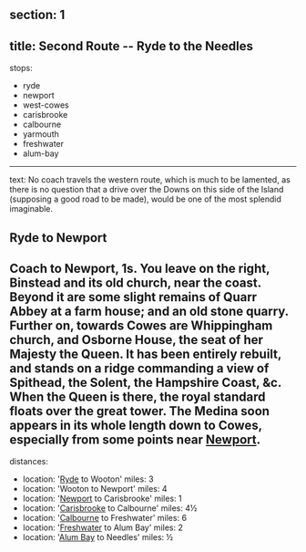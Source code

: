﻿section: 1
----
title: Second Route -- Ryde to the Needles
----
stops:
- ryde
- newport
- west-cowes
- carisbrooke
- calbourne
- yarmouth
- freshwater
- alum-bay
----
text: No coach travels the western route, which is much to be lamented, as there is no question that a drive over the Downs on this side of the Island (supposing a good road to be made), would be one of the most splendid imaginable.

## Ryde to Newport
Coach to Newport, 1s. You leave on the right, Binstead and its old church, near the coast. Beyond it are some slight remains of Quarr Abbey at a farm house; and an old stone quarry. Further on, towards Cowes are Whippingham church, and Osborne House, the seat of her Majesty the Queen. It has been entirely rebuilt, and stands on a ridge commanding a view of Spithead, the Solent, the Hampshire Coast, &c. When the Queen is there, the royal standard floats over the great tower. The Medina soon appears in its whole length down to Cowes, especially from some points near [Newport](/stations/newport).
----
distances:
- location: '[Ryde](/stations/ryde) to Wooton'
  miles: 3
- location: 'Wooton to Newport'
  miles: 4
- location: '[Newport](/stations/newport) to Carisbrooke'
  miles: 1
- location: '[Carisbrooke](/stations/carisbrooke) to Calbourne'
  miles: 4½
- location: '[Calbourne](/stations/calbourne) to Freshwater'
  miles: 6
- location: '[Freshwater](/stations/freshwater) to Alum Bay'
  miles: 2
- location: '[Alum Bay](/stations/alum-bay) to Needles'
  miles: ½
